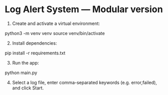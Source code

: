 # Log Alert System — Modular version


1. Create and activate a virtual environment:


python3 -m venv venv
source venv/bin/activate


2. Install dependencies:


pip install -r requirements.txt


3. Run the app:


python main.py


4. Select a log file, enter comma-separated keywords (e.g. error,failed), and click Start.